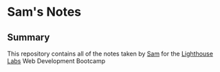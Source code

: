 # Sam's Notes

## Summary

This repository contains all of the notes taken by [Sam](https://github.com/SamuelRush) for the [Lighthouse Labs](https://www.lighthouselabs.ca/) Web Development Bootcamp

